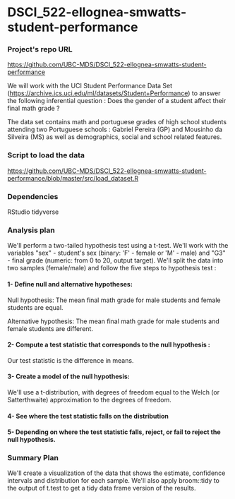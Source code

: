 # DSCI_522-ellognea-smwatts-student-performance

### Project's repo URL 
https://github.com/UBC-MDS/DSCI_522-ellognea-smwatts-student-performance

We will work with the UCI Student Performance Data Set (https://archive.ics.uci.edu/ml/datasets/Student+Performance) to answer the following inferential question : Does the gender of a student affect their final math grade ?

The data set contains math and portuguese grades of high school students attending two Portuguese schools : Gabriel Pereira (GP) and Mousinho da Silveira (MS) as well as demographics, social and school related features.

### Script to load the data
https://github.com/UBC-MDS/DSCI_522-ellognea-smwatts-student-performance/blob/master/src/load_dataset.R

### Dependencies
RStudio tidyverse 

### Analysis plan

We'll perform a two-tailed hypothesis test using a t-test. We'll work with the variables  "sex" - student's sex (binary: 'F' - female or 'M' - male) and "G3" - final grade (numeric: from 0 to 20, output target).  We'll split the data into two samples (female/male) and follow the five steps to hypothesis test :
  
#### 1-  Define null and alternative hypotheses:
  Null hypothesis: The mean final math grade for male students and female students are equal.
  
  Alternative hypothesis: The mean final math grade for male students and female students are different.

#### 2-  Compute a test statistic that corresponds to the null hypothesis :
  Our test statistic is the difference in means.
  
#### 3-  Create a model of the null hypothesis:

  We'll use a t-distribution, with degrees of freedom equal to the Welch (or Satterthwaite) approximation to the degrees of freedom.
  
#### 4- See where the test statistic falls on the distribution
   
#### 5- Depending on where the test statistic falls, reject, or fail to reject the null hypothesis.

### Summary Plan

We'll create a visualization of the data that shows the estimate, confidence intervals and distribution for each sample. We'll also apply broom::tidy to the output of t.test to get a tidy data frame version of the results.

